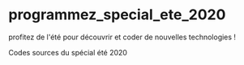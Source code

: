 # programmez_special_ete_2020

profitez de l'été pour découvrir et coder de nouvelles technologies !

Codes sources du spécial été 2020
